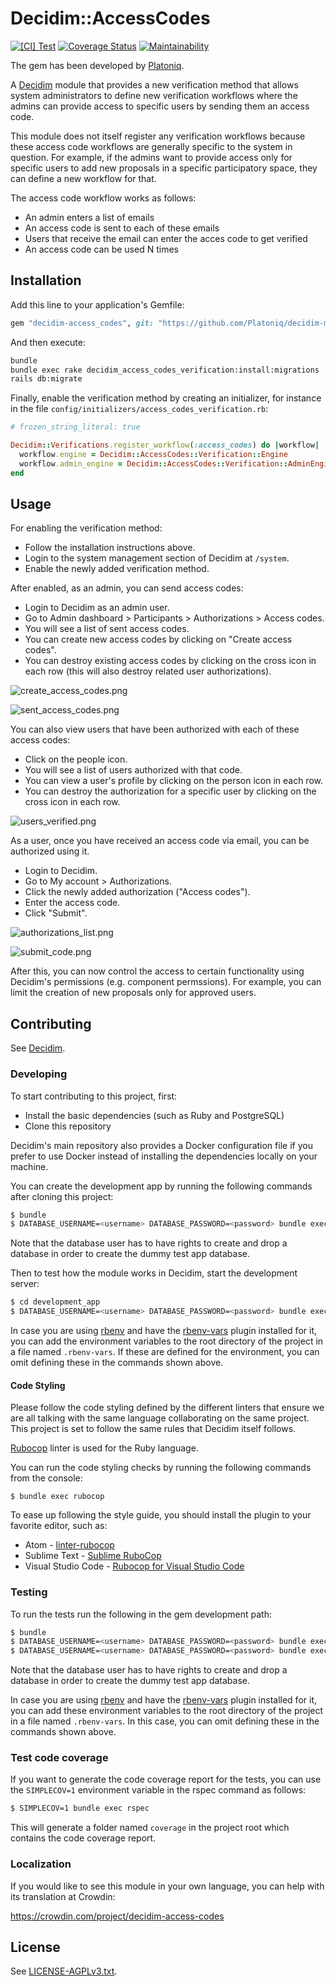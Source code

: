 # Decidim::AccessCodes

[![[CI] Test](https://github.com/Platoniq/decidim-module-access_codes/actions/workflows/test.yml/badge.svg)](https://github.com/Platoniq/decidim-module-access_codes/actions/workflows/test.yml)
[![Coverage Status](https://coveralls.io/repos/github/Platoniq/decidim-module-access_codes/badge.svg?branch=main)](https://coveralls.io/github/Platoniq/decidim-module-access_codes?branch=main)
[![Maintainability](https://api.codeclimate.com/v1/badges/9c1e9246a4b12af400e3/maintainability)](https://codeclimate.com/github/Platoniq/decidim-module-access_codes/maintainability)

The gem has been developed by [Platoniq](https://github.com/Platoniq/).

A [Decidim](https://github.com/decidim/decidim) module that provides a new
verification method that allows system administrators to define new verification
workflows where the admins can provide access to specific users by sending them an access code.

This module does not itself register any verification workflows because these
access code workflows are generally specific to the system in question. For
example, if the admins want to provide access only for specific users to add
new proposals in a specific participatory space, they can define a new workflow
for that.

The access code workflow works as follows:

- An admin enters a list of emails
- An access code is sent to each of these emails
- Users that receive the email can enter the acces code to get verified
- An access code can be used N times


## Installation

Add this line to your application's Gemfile:

```ruby
gem "decidim-access_codes", git: "https://github.com/Platoniq/decidim-module-access_codes"
```

And then execute:

```bash
bundle
bundle exec rake decidim_access_codes_verification:install:migrations
rails db:migrate
```

Finally, enable the verification method by creating an initializer, for instance in the file `config/initializers/access_codes_verification.rb`:

```ruby
# frozen_string_literal: true

Decidim::Verifications.register_workflow(:access_codes) do |workflow|
  workflow.engine = Decidim::AccessCodes::Verification::Engine
  workflow.admin_engine = Decidim::AccessCodes::Verification::AdminEngine
end

```

## Usage

For enabling the verification method:

- Follow the installation instructions above.
- Login to the system management section of Decidim at `/system`.
- Enable the newly added verification method.

After enabled, as an admin, you can send access codes:

- Login to Decidim as an admin user.
- Go to Admin dashboard > Participants > Authorizations > Access codes.
- You will see a list of sent access codes.
- You can create new access codes by clicking on "Create access codes".
- You can destroy existing access codes by clicking on the cross icon in each row (this will also destroy related user authorizations).


![create_access_codes.png](examples%2Fcreate_access_codes.png)

![sent_access_codes.png](examples%2Fsent_access_codes.png)

You can also view users that have been authorized with each of these access codes:

- Click on the people icon.
- You will see a list of users authorized with that code.
- You can view a user's profile by clicking on the person icon in each row.
- You can destroy the authorization for a specific user by clicking on the cross icon in each row.

![users_verified.png](examples%2Fusers_verified.png)

As a user, once you have received an access code via email, you can be authorized using it.

- Login to Decidim.
- Go to My account > Authorizations.
- Click the newly added authorization ("Access codes").
- Enter the access code.
- Click "Submit".

![authorizations_list.png](examples%2Fauthorizations_list.png)

![submit_code.png](examples%2Fsubmit_code.png)

After this, you can now control the access to certain functionality using
Decidim's permissions (e.g. component permssions). For example, you can limit
the creation of new proposals only for approved users.

## Contributing

See [Decidim](https://github.com/Platoniq/decidim-module-access_codes).

### Developing

To start contributing to this project, first:

- Install the basic dependencies (such as Ruby and PostgreSQL)
- Clone this repository

Decidim's main repository also provides a Docker configuration file if you
prefer to use Docker instead of installing the dependencies locally on your
machine.

You can create the development app by running the following commands after
cloning this project:

```bash
$ bundle
$ DATABASE_USERNAME=<username> DATABASE_PASSWORD=<password> bundle exec rake development_app
```

Note that the database user has to have rights to create and drop a database in
order to create the dummy test app database.

Then to test how the module works in Decidim, start the development server:

```bash
$ cd development_app
$ DATABASE_USERNAME=<username> DATABASE_PASSWORD=<password> bundle exec rails s
```

In case you are using [rbenv](https://github.com/rbenv/rbenv) and have the
[rbenv-vars](https://github.com/rbenv/rbenv-vars) plugin installed for it, you
can add the environment variables to the root directory of the project in a file
named `.rbenv-vars`. If these are defined for the environment, you can omit
defining these in the commands shown above.

#### Code Styling

Please follow the code styling defined by the different linters that ensure we
are all talking with the same language collaborating on the same project. This
project is set to follow the same rules that Decidim itself follows.

[Rubocop](https://rubocop.readthedocs.io/) linter is used for the Ruby language.

You can run the code styling checks by running the following commands from the
console:

```
$ bundle exec rubocop
```

To ease up following the style guide, you should install the plugin to your
favorite editor, such as:

- Atom - [linter-rubocop](https://atom.io/packages/linter-rubocop)
- Sublime Text - [Sublime RuboCop](https://github.com/pderichs/sublime_rubocop)
- Visual Studio Code - [Rubocop for Visual Studio Code](https://github.com/misogi/vscode-ruby-rubocop)

### Testing

To run the tests run the following in the gem development path:

```bash
$ bundle
$ DATABASE_USERNAME=<username> DATABASE_PASSWORD=<password> bundle exec rake test_app
$ DATABASE_USERNAME=<username> DATABASE_PASSWORD=<password> bundle exec rspec
```

Note that the database user has to have rights to create and drop a database in
order to create the dummy test app database.

In case you are using [rbenv](https://github.com/rbenv/rbenv) and have the
[rbenv-vars](https://github.com/rbenv/rbenv-vars) plugin installed for it, you
can add these environment variables to the root directory of the project in a
file named `.rbenv-vars`. In this case, you can omit defining these in the
commands shown above.

### Test code coverage

If you want to generate the code coverage report for the tests, you can use
the `SIMPLECOV=1` environment variable in the rspec command as follows:

```bash
$ SIMPLECOV=1 bundle exec rspec
```

This will generate a folder named `coverage` in the project root which contains
the code coverage report.

### Localization

If you would like to see this module in your own language, you can help with its
translation at Crowdin:

https://crowdin.com/project/decidim-access-codes

## License

See [LICENSE-AGPLv3.txt](LICENSE-AGPLv3.txt).
